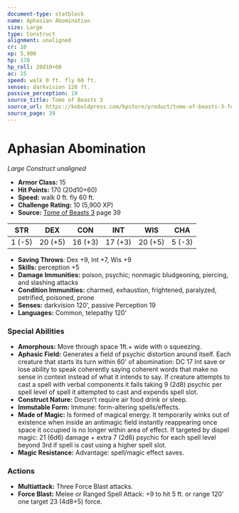 ```yaml
---
document-type: statblock
name: Aphasian Abomination
size: Large
type: Construct
alignment: unaligned
cr: 10
xp: 5,900
hp: 170
hp_roll: 20d10+60
ac: 15
speed: walk 0 ft. fly 60 ft.
senses: darkvision 120 ft. 
passive_perception: 19
source_title: Tome of Beasts 3
source_url: https://koboldpress.com/kpstore/product/tome-of-beasts-3-for-5th-edition/
source_page: 39
---
```


# Aphasian Abomination

*Large* *Construct* *unaligned*

- **Armor Class:** 15
- **Hit Points:** 170 (20d10+60)
- **Speed:** walk 0 ft. fly 60 ft.
- **Challenge Rating:** 10 (5,900 XP)
- **Source:** [Tome of Beasts 3](https://koboldpress.com/kpstore/product/tome-of-beasts-3-for-5th-edition/) page 39

| STR | DEX | CON | INT | WIS | CHA |
| --- | --- | --- | --- | --- | --- |
| 1 (-5) | 20 (+5) | 16 (+3) | 17 (+3) | 20 (+5) | 5 (-3) |

- **Saving Throws**: Dex +9, Int +7, Wis +9
- **Skills:** perception +5
- **Damage Immunities:** poison, psychic; nonmagic bludgeoning, piercing, and slashing attacks
- **Condition Immunities:** charmed, exhaustion, frightened, paralyzed, petrified, poisoned, prone
- **Senses:** darkvision 120', passive Perception 19
- **Languages:** Common, telepathy 120'

### Special Abilities

- **Amorphous:** Move through space 1ft.+ wide with o squeezing.
- **Aphasic Field:** Generates a field of psychic distortion around itself. Each creature that starts its turn within 60' of abomination: DC 17 Int save or lose ability to speak coherently saying coherent words that make no sense in context instead of what it intends to say. If creature attempts to cast a spell with verbal components it fails taking 9 (2d8) psychic per spell level of spell it attempted to cast and expends spell slot.
- **Construct Nature:** Doesn’t require air food drink or sleep.
- **Immutable Form:** Immune: form-altering spells/effects.
- **Made of Magic:** Is formed of magical energy. It temporarily winks out of existence when inside an antimagic field instantly reappearing once space it occupied is no longer within area of effect. If targeted by dispel magic: 21 (6d6) damage + extra 7 (2d6) psychic for each spell level beyond 3rd if spell is cast using a higher spell slot.
- **Magic Resistance:** Advantage: spell/magic effect saves.

### Actions

- **Multiattack:** Three Force Blast attacks.
- **Force Blast:** Melee or Ranged Spell Attack: +9 to hit 5 ft. or range 120' one target 23 (4d8+5) force.
